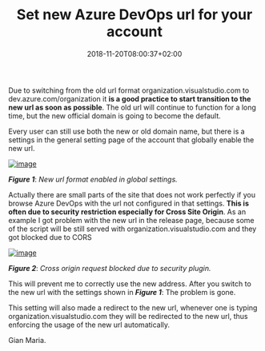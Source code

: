 ﻿---
title: "Set new Azure DevOps url for your account"
description: ""
date: 2018-11-20T08:00:37+02:00
draft: false
tags: [Azure Devops]
categories: [Azure DevOps]
---
Due to switching from the old url format organization.visualstudio.com to dev.azure.com/organization it  **is a good practice to start transition to the new url as soon as possible**. The old url will continue to function for a long time, but the new official domain is going to become the default.

Every user can still use both the new or old domain name, but there is a settings in the general setting page of the account that globally enable the new url.

[![image](https://www.codewrecks.com/blog/wp-content/uploads/2018/11/image_thumb-7.png "image")](https://www.codewrecks.com/blog/wp-content/uploads/2018/11/image-7.png)

 ***Figure 1***: *New url format enabled in global settings.*

Actually there are small parts of the site that does not work perfectly if you browse Azure DevOps with the url not configured in that settings.  **This is often due to security restriction especially for Cross Site Origin**. As an example I got problem with the new url in the release page, because some of the script will be still served with organization.visualstudio.com and they got blocked due to CORS

[![image](https://www.codewrecks.com/blog/wp-content/uploads/2018/11/image_thumb-8.png "image")](https://www.codewrecks.com/blog/wp-content/uploads/2018/11/image-8.png)

 ***Figure 2***: *Cross origin request blocked due to security plugin.*

This will prevent me to correctly use the new address. After you switch to the new url with the settings shown in  ***Figure 1***: The problem is gone.

This setting will also made a redirect to the new url, whenever one is typing organization.visualstudio.com they will be redirected to the new url, thus enforcing the usage of the new url automatically.

Gian Maria.
